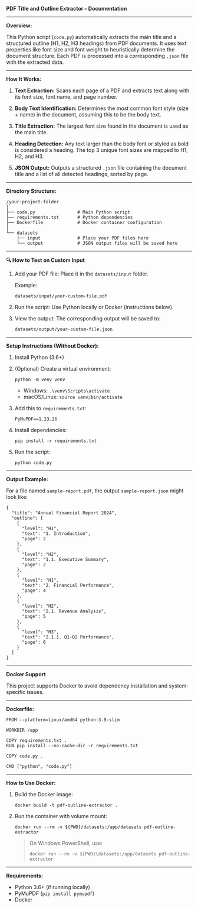 
**PDF Title and Outline Extractor – Documentation**

---

**Overview:**

This Python script (`code.py`) automatically extracts the main title and a structured outline (H1, H2, H3 headings) from PDF documents. It uses text properties like font size and font weight to heuristically determine the document structure. Each PDF is processed into a corresponding `.json` file with the extracted data.

---

**How It Works:**

1. **Text Extraction:**
   Scans each page of a PDF and extracts text along with its font size, font name, and page number.

2. **Body Text Identification:**
   Determines the most common font style (size + name) in the document, assuming this to be the body text.

3. **Title Extraction:**
   The largest font size found in the document is used as the main title.

4. **Heading Detection:**
   Any text larger than the body font or styled as bold is considered a heading. The top 3 unique font sizes are mapped to H1, H2, and H3.

5. **JSON Output:**
   Outputs a structured `.json` file containing the document title and a list of all detected headings, sorted by page.

---

**Directory Structure:**

```
/your-project-folder
│
├── code.py                # Main Python script
├── requirements.txt       # Python dependencies
├── Dockerfile             # Docker container configuration
│
└── datasets
    ├── input              # Place your PDF files here
    └── output             # JSON output files will be saved here
```

---

**🔍 How to Test on Custom Input**

1. Add your PDF file:
   Place it in the `datasets/input` folder.

   Example:

   ```
   datasets/input/your-custom-file.pdf
   ```

2. Run the script:
   Use Python locally or Docker (instructions below).

3. View the output:
   The corresponding output will be saved to:

   ```
   datasets/output/your-custom-file.json
   ```

---

**Setup Instructions (Without Docker):**

1. Install Python (3.6+)

2. (Optional) Create a virtual environment:

   ```
   python -m venv venv
   ```

   * Windows: `.\venv\Scripts\activate`
   * macOS/Linux: `source venv/bin/activate`

3. Add this to `requirements.txt`:

   ```
   PyMuPDF==1.23.26
   ```

4. Install dependencies:

   ```
   pip install -r requirements.txt
   ```

5. Run the script:

   ```
   python code.py
   ```

---

**Output Example:**

For a file named `sample-report.pdf`, the output `sample-report.json` might look like:

```
{
  "title": "Annual Financial Report 2024",
  "outline": [
    {
      "level": "H1",
      "text": "1. Introduction",
      "page": 2
    },
    {
      "level": "H2",
      "text": "1.1. Executive Summary",
      "page": 2
    },
    {
      "level": "H1",
      "text": "2. Financial Performance",
      "page": 4
    },
    {
      "level": "H2",
      "text": "2.1. Revenue Analysis",
      "page": 5
    },
    {
      "level": "H3",
      "text": "2.1.1. Q1-Q2 Performance",
      "page": 6
    }
  ]
}
```

---

**Docker Support**

This project supports Docker to avoid dependency installation and system-specific issues.

---

**Dockerfile:**

```
FROM --platform=linux/amd64 python:3.9-slim

WORKDIR /app

COPY requirements.txt .
RUN pip install --no-cache-dir -r requirements.txt

COPY code.py .

CMD ["python", "code.py"]
```

---

**How to Use Docker:**

1. Build the Docker image:

   ```
   docker build -t pdf-outline-extractor .
   ```

2. Run the container with volume mount:

   ```
   docker run --rm -v ${PWD}/datasets:/app/datasets pdf-outline-extractor
   ```

   > On Windows PowerShell, use:
   >
   > ```
   > docker run --rm -v ${PWD}\datasets:/app/datasets pdf-outline-extractor
   > ```

---

**Requirements:**

* Python 3.6+ (if running locally)
* PyMuPDF (`pip install pymupdf`)
* Docker 

